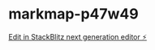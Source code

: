 # markmap-p47w49

[Edit in StackBlitz next generation editor ⚡️](https://stackblitz.com/~/github.com/themdoan/markmap-p47w49)